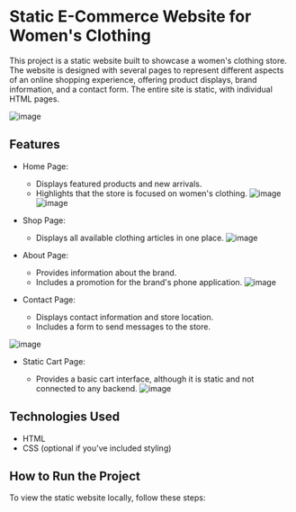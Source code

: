 # Static E-Commerce Website for Women's Clothing
This project is a static website built to showcase a women's clothing store. The website is designed with several pages to represent different aspects of an online shopping experience, offering product displays, brand information, and a contact form. The entire site is static, with individual HTML pages.

![image](https://github.com/user-attachments/assets/19d1d826-bf7a-45f6-ad82-f31d11833aa5)


## Features
* Home Page:

  * Displays featured products and new arrivals.
  * Highlights that the store is focused on women's clothing.
![image](https://github.com/user-attachments/assets/c728da58-e0bc-46f5-b5f1-c2e3c7d9345f)
![image](https://github.com/user-attachments/assets/9e6cfbd2-2626-465e-980d-4f5f7fdd48a3)

* Shop Page:

  * Displays all available clothing articles in one place.
![image](https://github.com/user-attachments/assets/b0f95aff-61eb-493a-bcbe-0944dc9ce708)

* About Page:

  * Provides information about the brand.
  * Includes a promotion for the brand's phone application.
![image](https://github.com/user-attachments/assets/d2a134e5-b18c-4b56-9255-edd450b9b4e5)

* Contact Page:

  * Displays contact information and store location.
  * Includes a form to send messages to the store.
    
![image](https://github.com/user-attachments/assets/2d428dd5-37a0-4658-b879-084f28cf4cf7)

* Static Cart Page:

  * Provides a basic cart interface, although it is static and not connected to any backend.
![image](https://github.com/user-attachments/assets/45d0d7b2-039e-4da8-b8ed-fc7aa7ae4019)

## Technologies Used
* HTML
* CSS (optional if you've included styling)
## How to Run the Project
To view the static website locally, follow these steps:


